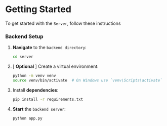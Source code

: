 # Getting Started
To get started with the `Server`, follow these instructions

### Backend Setup
1. **Navigate** to the `backend directory`:
    ```bash
    cd server
    ```

2. [ **Optional** ] Create a virtual environment:
    ```bash
    python -m venv venv
    source venv/bin/activate  # On Windows use `venv\Scripts\activate`
    ```

3. Install **dependencies**:
    ```bash
    pip install -r requirements.txt
    ```

4. **Start** the `backend server`:
    ```bash
    python app.py
    ```
